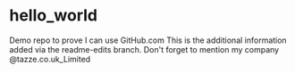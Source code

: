 # hello_world
Demo repo to prove I can use GitHub.com
This is the additional information added via the readme-edits branch.
Don't forget to mention my company @tazze.co.uk_Limited
